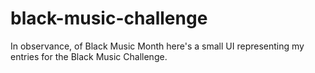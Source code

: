 # black-music-challenge
In observance, of Black Music Month here's a small UI representing my entries for the Black Music Challenge. 
